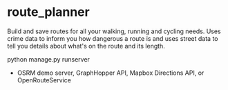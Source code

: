 # route_planner
Build and save routes for all your walking, running and cycling needs. Uses crime data to inform you how dangerous a route is and uses street data to tell you details about what's on the route and its length.

python manage.py runserver

-  OSRM demo server, GraphHopper API, Mapbox Directions API, or OpenRouteService
